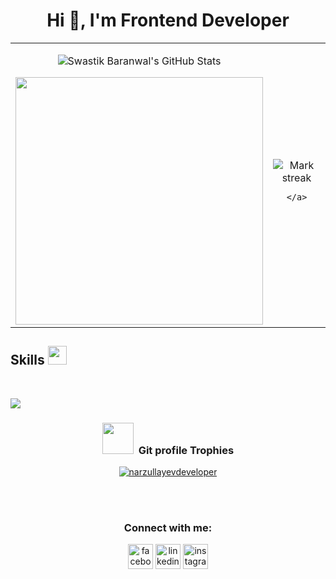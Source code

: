 <h1 align="center">Hi 👋, I'm Frontend Developer</h1>
<table border="0" align="center">
<tr border="0">
<td width="50%" align="center">

  ![Swastik Baranwal's GitHub Stats](https://github-readme-stats.vercel.app/api?username=Delta456&show_icons=true&include_all_commits=true)

   <a href="https://github.com/anuraghazra/github-readme-stats" title="Go to Source">
      <img align="center" width=396 src="https://github-readme-stats.vercel.app/api?username=sudip-mondal-2002&show_icons=true&theme=react&border_color=61dafb"/>

</td>
<td width="50%" align="center">
  <img  title="🔥 Get streak stats for your profile at git.io/streak-stats" alt="Mark streak" src="https://github-readme-streak-stats.herokuapp.com/?user=mark123jesper&theme=dark&hide_border=true" />

 
    </a>
  </td>
</tr>
</table>
<h2>Skills <img src="https://media.giphy.com/media/iY8CRBdQXODJSCERIr/giphy.gif" width="30px">&nbsp;</h2> 
<br>
<p align="left">
  <a href="https://skillicons.dev">
    <img src="https://skillicons.dev/icons?i=html,css,sass,tailwind,js,ts,react,redux,nextjs,firebase&perline=14" />
  </a>
</p>


<div align="center">
<h3><b><img src="https://media.giphy.com/media/QaMcXSekUWx7aogAUr/giphy.gif" width="50"/>&nbsp; Git profile Trophies</b></h3>
</div>
<div align="center">
 <p align="center"> <a href="https://github.com/ryo-ma/github-profile-trophy"><img src="https://github-profile-trophy.vercel.app/?username=narzullayevdeveloper" alt="narzullayevdeveloper" /></a></p>
</div>
<br>
<br>
<div align="center">
<h3 align="center">Connect with me:</h3>
<p align="center">
    <a href="https://www.facebook.com/sudip16022002" target="blank"><img align="center"
            src="https://cdn.iconscout.com/icon/free/png-64/facebook-2038471-1718509.png" alt="facebook" height="40"
            width="40" /></a>
    <a href="https://www.linkedin.com/in/sudip-mondal-374a12201/" target="blank"><img align="center"
            src="https://cdn.iconscout.com/icon/free/png-64/linkedin-208-916919.png" alt="linkedin" height="40"
            width="40" /></a>
    <a href="https://www.instagram.com/sudip._.mondal/" target="blank"><img align="center"
            src="https://cdn.iconscout.com/icon/free/png-64/instagram-216-721958.png" alt="instagram" height="40"
            width="40" /></a>
</p>
</div>
